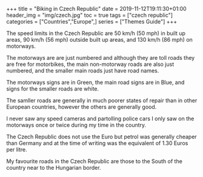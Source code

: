 +++
title = "Biking in Czech Republic"
date = 2019-11-12T19:11:30+01:00
header_img = "img/czech.jpg"
toc = true
tags = ["czech republic"]
categories = ["Countries","Europe",]
series = ["Themes Guide"]
+++

The speed limits in the Czech Republic are 50 km/h (50 mph) in built up areas, 90 km/h (56 mph) outside built up areas, and 130 km/h (86 mph) on motorways.

The motorways are are just numbered and although they are toll roads they are free for motorbikes, the main non-motorway roads are also just numbered, and the smaller main roads just have road names.

The motorways signs are in Green, the main road signs are in Blue, and signs for the smaller roads are white.

The samller roads are generally in much poorer states of repair than in other European countries, however the others are generally good.

I never saw any speed cameras and partolling police cars I only saw on the motorways once or twice during my time in the country.

The Czech Republic does not use the Euro but petrol was generally cheaper than Germany and at the time of writing was the equivalent of 1.30 Euros per litre.

My favourite roads in the Czech Republic are those to the South of the country near to the Hungarian border.